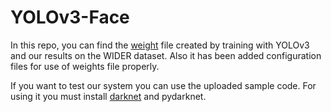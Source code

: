 # YOLOv3-Face

In this repo, you can find the [weight](https://drive.google.com/drive/folders/1oE-VzMscAVIjLW51SE2P1wcy_LMNVkQ_?usp=sharing) file created by training with YOLOv3 and our results on the WIDER dataset. Also it has been added configuration files for use of weights file properly.

If you want to test our system you can use the uploaded sample code. For using it you must install [darknet](https://pjreddie.com/darknet/)  and pydarknet.

